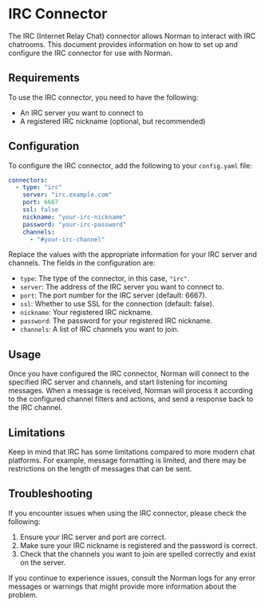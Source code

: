 # IRC Connector

The IRC (Internet Relay Chat) connector allows Norman to interact with IRC chatrooms. This document provides information
on how to set up and configure the IRC connector for use with Norman.

## Requirements

To use the IRC connector, you need to have the following:

- An IRC server you want to connect to
- A registered IRC nickname (optional, but recommended)

## Configuration

To configure the IRC connector, add the following to your `config.yaml` file:

```yaml
connectors:
  - type: "irc"
    server: "irc.example.com"
    port: 6667
    ssl: false
    nickname: "your-irc-nickname"
    password: "your-irc-password"
    channels:
      - "#your-irc-channel"
```

Replace the values with the appropriate information for your IRC server and channels. The fields in the configuration
are:

- `type`: The type of the connector, in this case, `"irc"`.
- `server`: The address of the IRC server you want to connect to.
- `port`: The port number for the IRC server (default: 6667).
- `ssl`: Whether to use SSL for the connection (default: false).
- `nickname`: Your registered IRC nickname.
- `password`: The password for your registered IRC nickname.
- `channels`: A list of IRC channels you want to join.

## Usage

Once you have configured the IRC connector, Norman will connect to the specified IRC server and channels, and start
listening for incoming messages. When a message is received, Norman will process it according to the configured channel
filters and actions, and send a response back to the IRC channel.

## Limitations

Keep in mind that IRC has some limitations compared to more modern chat platforms. For example, message formatting is
limited, and there may be restrictions on the length of messages that can be sent.

## Troubleshooting

If you encounter issues when using the IRC connector, please check the following:

1. Ensure your IRC server and port are correct.
2. Make sure your IRC nickname is registered and the password is correct.
3. Check that the channels you want to join are spelled correctly and exist on the server.

If you continue to experience issues, consult the Norman logs for any error messages or warnings that might provide more
information about the problem.
